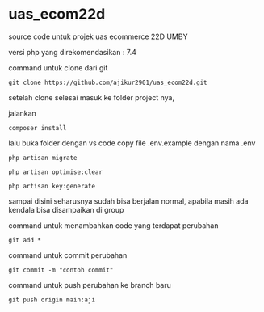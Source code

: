 # uas_ecom22d
source code untuk projek uas ecommerce 22D UMBY

versi php yang direkomendasikan : 7.4

command untuk clone dari git

``git clone https://github.com/ajikur2901/uas_ecom22d.git``

setelah clone selesai masuk ke folder project nya, 

jalankan

``composer install``

lalu buka folder dengan vs code
copy file .env.example dengan nama .env

``php artisan migrate``

``php artisan optimise:clear``

``php artisan key:generate``

sampai disini seharusnya sudah bisa berjalan normal, apabila masih ada kendala bisa disampaikan di group

command untuk menambahkan code yang terdapat perubahan

``git add *``

command untuk commit perubahan

``git commit -m "contoh commit"``

command untuk push perubahan ke branch baru

``git push origin main:aji``
